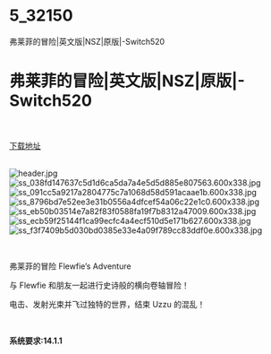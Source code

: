 # 5_32150
弗莱菲的冒险|英文版|NSZ|原版|-Switch520
# 弗莱菲的冒险|英文版|NSZ|原版|-Switch520
 <br/></br>
[下载地址](https://www.switch520.cc/article/32150 "下载地址")
<br/></br>

<p><img title="header.jpg" src="https://www.switch520.cc/muke_img/2022_06_02_7863b66db9dcf.jpg" alt="header.jpg"><br>
<img title="ss_038fd147637c5d1d6ca5da7a4e5d5d885e807563.600x338.jpg" src="https://www.switch520.cc/muke_img/2022_06_02_47a8b8337be4c.jpg" alt="ss_038fd147637c5d1d6ca5da7a4e5d5d885e807563.600x338.jpg"><br>
<img title="ss_091cc5a9217a2804775c7a1068d58d591acaae1b.600x338.jpg" src="https://www.switch520.cc/muke_img/2022_06_02_22eadc2403098.jpg" alt="ss_091cc5a9217a2804775c7a1068d58d591acaae1b.600x338.jpg"><br>
<img title="ss_8796bd7e52ee3e31b0556a4dfcef54a06c22e1c0.600x338.jpg" src="https://www.switch520.cc/muke_img/2022_06_02_ffc1d4c031351.jpg" alt="ss_8796bd7e52ee3e31b0556a4dfcef54a06c22e1c0.600x338.jpg"><br>
<img title="ss_eb50b03514e7a82f83f0588fa19f7b8312a47009.600x338.jpg" src="https://www.switch520.cc/muke_img/2022_06_02_b95021889c532.jpg" alt="ss_eb50b03514e7a82f83f0588fa19f7b8312a47009.600x338.jpg"><br>
<img title="ss_ecb59f25144f1ca99ecfc4a4ecf510d5e171b627.600x338.jpg" src="https://www.switch520.cc/muke_img/2022_06_02_8d4f146756d4c.jpg" alt="ss_ecb59f25144f1ca99ecfc4a4ecf510d5e171b627.600x338.jpg"><br>
<img title="ss_f3f7409b5d030bd0385e33e4a09f789cc83ddf0e.600x338.jpg" src="https://www.switch520.cc/muke_img/2022_06_02_9eaa3bfb171ae.jpg" alt="ss_f3f7409b5d030bd0385e33e4a09f789cc83ddf0e.600x338.jpg"></p>
<p>&nbsp;</p>
<p>弗莱菲的冒险 Flewfie’s Adventure</p>
<p>与 Flewfie 和朋友一起进行史诗般的横向卷轴冒险！</p>
<p>电击、发射光束并飞过独特的世界，结束 Uzzu 的混乱！</p>
<p>&nbsp;</p>
<p><strong>系统要求:14.1.1</strong></p>



